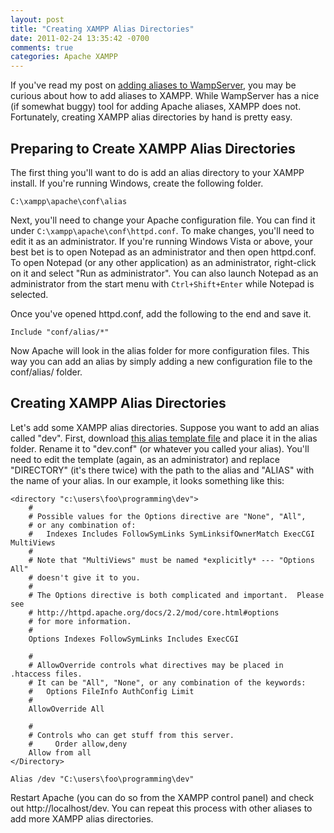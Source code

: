 ```yaml
---
layout: post
title: "Creating XAMPP Alias Directories"
date: 2011-02-24 13:35:42 -0700
comments: true
categories: Apache XAMPP
---
```


If you've read my post on [adding aliases to WampServer](/blog/2009/01/14/wamp-alias-directories/),
you may be curious about how to add aliases to XAMPP.
While WampServer has a nice (if somewhat buggy) tool for adding Apache aliases, XAMPP does not.
Fortunately, creating XAMPP alias directories by hand is pretty easy.

Preparing to Create XAMPP Alias Directories
---

The first thing you'll want to do is add an alias directory to your XAMPP install.
If you're running Windows, create the following folder.

```
C:\xampp\apache\conf\alias
```

Next, you'll need to change your Apache configuration file.
You can find it under `C:\xampp\apache\conf\httpd.conf`.
To make changes, you'll need to edit it as an administrator.
If you're running Windows Vista or above, your best bet is to open Notepad as an administrator and then open httpd.conf.
To open Notepad (or any other application) as an administrator, right-click on it and select "Run as administrator".
You can also launch Notepad as an administrator from the start menu with `Ctrl+Shift+Enter` while Notepad is selected.

Once you've opened httpd.conf, add the following to the end and save it.

```
Include "conf/alias/*"
```

Now Apache will look in the alias folder for more configuration files.
This way you can add an alias by simply adding a new configuration file to the conf/alias/ folder.

Creating XAMPP Alias Directories
---

Let's add some XAMPP alias directories.
Suppose you want to add an alias called "dev".
First, download [this alias template file](/uploads/xampp-alias-template.txt) and place it in the alias folder.
Rename it to "dev.conf" (or whatever you called your alias).
You'll need to edit the template (again, as an administrator) and replace "DIRECTORY" (it's there twice) with the path to the alias and "ALIAS" with the name of your alias.
In our example, it looks something like this:

```
<directory "c:\users\foo\programming\dev">
    #
    # Possible values for the Options directive are "None", "All",
    # or any combination of:
    #   Indexes Includes FollowSymLinks SymLinksifOwnerMatch ExecCGI MultiViews
    #
    # Note that "MultiViews" must be named *explicitly* --- "Options All"
    # doesn't give it to you.
    #
    # The Options directive is both complicated and important.  Please see
    # http://httpd.apache.org/docs/2.2/mod/core.html#options
    # for more information.
    #
    Options Indexes FollowSymLinks Includes ExecCGI

    #
    # AllowOverride controls what directives may be placed in .htaccess files.
    # It can be "All", "None", or any combination of the keywords:
    #   Options FileInfo AuthConfig Limit
    #
    AllowOverride All

    #
    # Controls who can get stuff from this server.
    #     Order allow,deny
    Allow from all
</Directory>

Alias /dev "C:\users\foo\programming\dev"
```

Restart Apache (you can do so from the XAMPP control panel) and check out http://localhost/dev.
You can repeat this process with other aliases to add more XAMPP alias directories.
